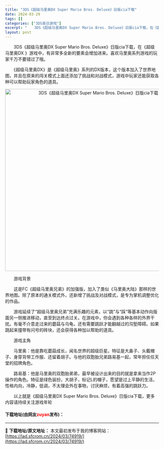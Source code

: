 ```yaml
---
title: "3DS《超级马里奥DX Super Mario Bros. Deluxe》日版cia下载"
date: 2024-03-29
tags: []
categories: ["3DS英日游戏"]
excerpt: "　　3DS《超级马里奥DX Super Mario Bros. Deluxe》日版cia下载，在《超级马里奥DX 》游戏中，有非常多全新的要素会增加进来。喜欢马里奥系列游戏的玩家千万不要错过了哦。 　　《超级马里奥DX》是《超级马里奥》系列的DX版本，这个版本加入了世界地图，并且在原来的闯关模式上面&hellip;"
layout: post
---
```


 <p>　　3DS《超级马里奥DX Super Mario Bros. Deluxe》日版cia下载，在《超级马里奥DX 》游戏中，有非常多全新的要素会增加进来。喜欢马里奥系列游戏的玩家千万不要错过了哦。</p> <p>　　《超级马里奥DX》是《超级马里奥》系列的DX版本，这个版本加入了世界地图，并且在原来的闯关模式上面还添加了挑战和对战模式，游戏中玩家还能获取各种可以帮助玩家角色的道具。</p> <p align="center"><img align="" border="0" src="https://lad.sfcrom.cn/wp-content/uploads/2024/03/20240329_660633db4d9a3.jpg" width="595" alt="3DS《超级马里奥DX Super Mario Bros. Deluxe》日版cia下载" /></p> <p>　　游戏背景</p> <p>　　这是FC《超级马里奥兄弟》的加强版，加入了类似《马里奥大陆》那样的世界地图。除了原本的通关模式外，还新增了挑战及对战模式，是专为掌机调整优化的作品。</p> <p>　　游戏延续了&ldquo;超级马里奥兄弟&rdquo;充满乐趣的元素，以&ldquo;跳&rdquo;与&ldquo;踩&rdquo;等基本动作向版面另一侧推进移动，直至到达终点过关。在游戏中，你会遇到各种各样的外界干扰。有毫不介意走过来的蘑菇与乌龟，还有需要跳跃才能翻越过的沟堑障碍。如果跳起来撞带有问号的砖块，还会获得各种加以帮助的道具。</p> <p>　　游戏主角</p> <p>　　马里奥：他是靠吃蘑菇成长，闻名世界的超级巨星。特征是大鼻子、头戴帽子、身穿背带工作服、还留着胡子。与他的双胞胎兄弟路易基一起，常年担任任天堂的招牌角色。</p> <p>　　路易基：他是马里奥的双胞胎弟弟，最早被设计出来的目的就是拿来当作2P操作的角色。特征是绿色装扮，大胡子，标记L的帽子，愿望是过上平静的生活，性格内向，冷静，低调，不太理会外在事物，讨厌麻烦，有着高强的跳跃力。</p> <p>　　以上就是《超级马里奥DX Super Mario Bros. Deluxe》日版cia下载，更多内容请持续关注游戏年轮</p> <p><h4>下载地址(由网友<font color="red">zuyan</font>发布)：</h4></p> 

---
📖 **下载地址/原文地址：** 本文最初发布于我的博客网站：[https://lad.sfcrom.cn/2024/03/74919/](https://lad.sfcrom.cn/2024/03/74919/)

